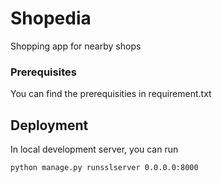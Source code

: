 # Shopedia

Shopping app for nearby shops

### Prerequisites

You can find the prerequisities in requirement.txt

## Deployment

In local development server, you can run 
```
python manage.py runsslserver 0.0.0.0:8000
```